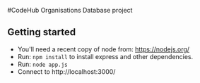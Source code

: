 #CodeHub Organisations Database project

## Getting started

* You'll need a recent copy of node from: https://nodejs.org/
* Run: `npm install` to install express and other dependencies.
* Run: `node app.js`
* Connect to http://localhost:3000/
